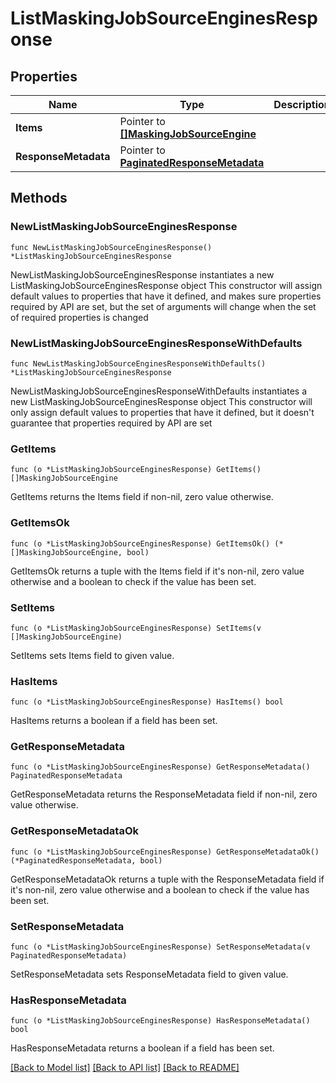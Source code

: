 # ListMaskingJobSourceEnginesResponse

## Properties

Name | Type | Description | Notes
------------ | ------------- | ------------- | -------------
**Items** | Pointer to [**[]MaskingJobSourceEngine**](MaskingJobSourceEngine.md) |  | [optional] 
**ResponseMetadata** | Pointer to [**PaginatedResponseMetadata**](PaginatedResponseMetadata.md) |  | [optional] 

## Methods

### NewListMaskingJobSourceEnginesResponse

`func NewListMaskingJobSourceEnginesResponse() *ListMaskingJobSourceEnginesResponse`

NewListMaskingJobSourceEnginesResponse instantiates a new ListMaskingJobSourceEnginesResponse object
This constructor will assign default values to properties that have it defined,
and makes sure properties required by API are set, but the set of arguments
will change when the set of required properties is changed

### NewListMaskingJobSourceEnginesResponseWithDefaults

`func NewListMaskingJobSourceEnginesResponseWithDefaults() *ListMaskingJobSourceEnginesResponse`

NewListMaskingJobSourceEnginesResponseWithDefaults instantiates a new ListMaskingJobSourceEnginesResponse object
This constructor will only assign default values to properties that have it defined,
but it doesn't guarantee that properties required by API are set

### GetItems

`func (o *ListMaskingJobSourceEnginesResponse) GetItems() []MaskingJobSourceEngine`

GetItems returns the Items field if non-nil, zero value otherwise.

### GetItemsOk

`func (o *ListMaskingJobSourceEnginesResponse) GetItemsOk() (*[]MaskingJobSourceEngine, bool)`

GetItemsOk returns a tuple with the Items field if it's non-nil, zero value otherwise
and a boolean to check if the value has been set.

### SetItems

`func (o *ListMaskingJobSourceEnginesResponse) SetItems(v []MaskingJobSourceEngine)`

SetItems sets Items field to given value.

### HasItems

`func (o *ListMaskingJobSourceEnginesResponse) HasItems() bool`

HasItems returns a boolean if a field has been set.

### GetResponseMetadata

`func (o *ListMaskingJobSourceEnginesResponse) GetResponseMetadata() PaginatedResponseMetadata`

GetResponseMetadata returns the ResponseMetadata field if non-nil, zero value otherwise.

### GetResponseMetadataOk

`func (o *ListMaskingJobSourceEnginesResponse) GetResponseMetadataOk() (*PaginatedResponseMetadata, bool)`

GetResponseMetadataOk returns a tuple with the ResponseMetadata field if it's non-nil, zero value otherwise
and a boolean to check if the value has been set.

### SetResponseMetadata

`func (o *ListMaskingJobSourceEnginesResponse) SetResponseMetadata(v PaginatedResponseMetadata)`

SetResponseMetadata sets ResponseMetadata field to given value.

### HasResponseMetadata

`func (o *ListMaskingJobSourceEnginesResponse) HasResponseMetadata() bool`

HasResponseMetadata returns a boolean if a field has been set.


[[Back to Model list]](../README.md#documentation-for-models) [[Back to API list]](../README.md#documentation-for-api-endpoints) [[Back to README]](../README.md)



